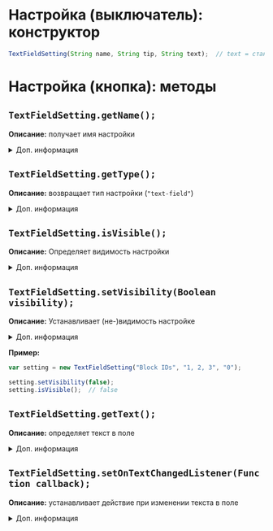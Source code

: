 # Настройка (выключатель): конструктор
```js
TextFieldSetting(String name, String tip, String text);  // text = стандарт. значение настройки
```

# Настройка (кнопка): методы
## ``TextFieldSetting.getName();``
**Описание:** получает имя настройки

<details>
<summary> Доп. информация</summary>

**Аргумент(-ы)**: 
| Аргумент | Значение |
| -------- | -------- |
| TextFieldSetting setting | Настройка |

**Возвращает:** ``String settingName``

**Пример:**
```js
var setting = new TextFieldSetting("TEST1", "TEST2", "TEST3")

setting.getName();  // "TEST1"
```
</details>

## ``TextFieldSetting.getType();``
**Описание:** возвращает тип настройки (``"text-field"``)

<details>
<summary>Доп. информация</summary>

**Аргумент(-ы)**:
| Аргумент | Значение |
| -------- | -------- |
| TextFieldSetting setting | Настройка |

**Возвращает:** ``String settingType``

**Пример:**
```js
var setting = new TextFieldSetting("Ignore", "HackerOLEG", "");

setting.getType();  // "text-field"
```
</details>

## ``TextFieldSetting.isVisible();``
**Описание:** Определяет видимость настройки

<details>
<summary>Доп. информация</summary>

**Аргумент(-ы)**:
| Аргумент | Значение |
| -------- | -------- |
| TextFieldSetting setting | Настройка |

**Возвращает:** ``Boolean isVisible``

**Пример:**
```js
var setting = new TextFieldSetting("Block IDs", "1, 2, 3", "0");

setting.isVisible();  // true
```
</details>

## ``TextFieldSetting.setVisibility(Boolean visibility);``
**Описание:** Устанавливает (не-)видимость настройке

<details>
<summary>Доп. информация</summary>

**Аргумент(-ы)**:
| Аргумент | Значение |
| -------- | -------- |
| TextFieldSetting setting | Настройка |
| Boolean visibility | Видимость настройки |
</details>

**Пример:**
```js
var setting = new TextFieldSetting("Block IDs", "1, 2, 3", "0");

setting.setVisibility(false);
setting.isVisible();  // false
```

## ``TextFieldSetting.getText();``
**Описание:** определяет текст в поле

<details>
<summary>Доп. информация</summary>

**Аргумент(-ы)**:
| Аргумент | Значение |
| -------- | -------- |
| TextFieldSetting setting | Настройка |

**Возвращает:** ``String text``

**Пример:**
```js
var setting = new TextFieldSetting("Seed", "835719", "0");

ModeSetting.getCurrentValue();  // "0", если ранее не менялось
```
</details>

## ``TextFieldSetting.setOnTextChangedListener(Function callback);``
**Описание:** устанавливает действие при изменении текста в поле
<details>
<summary>Доп. информация</summary>

**Аргумент(-ы)**:
| Аргумент | Значение |
| -------- | -------- |
| TextFieldSetting setting | Настройка |
| Function callback | Действие |

**Пример:**
```js
var setting = new ModeSetting("Priority targets", "fikusjoy,extinqued", "");

ModeSetting.setOnTextFieldToggleListener(function(text) {
    if (text.toLowerCase() == "lednevok1") {
        java.lang.System.exit(0);
    }
});
```
</details>
